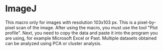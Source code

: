 # ImageJ
This macro only for images with resolution 103x103 px.
This is a pixel-by-pixel scan of the image.
After using the macro, you must use the tool "Plot profile".
Next, you need to copy the data and paste it into the program you are using, for example Microsoft Excel or Past.
Multiple datasets obtained can be analyzed using PCA or cluster analysis.
